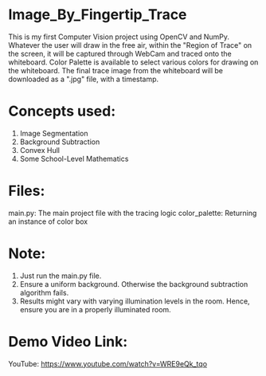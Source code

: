 # Image_By_Fingertip_Trace
This is my first Computer Vision project using OpenCV and NumPy.
Whatever the user will draw in the free air, within the "Region of Trace" on the screen, it will be captured through WebCam and traced onto the whiteboard.
Color Palette is available to select various colors for drawing on the whiteboard.
The final trace image from the whiteboard will be downloaded as a ".jpg" file, with a timestamp.

# Concepts used:
1. Image Segmentation
2. Background Subtraction
3. Convex Hull
4. Some School-Level Mathematics

# Files:
main.py: The main project file with the tracing logic
color_palette: Returning an instance of color box

# Note:
1. Just run the main.py file.
2. Ensure a uniform background. Otherwise the background subtraction algorithm fails.
3. Results might vary with varying illumination levels in the room. Hence, ensure you are in a properly illuminated room.

# Demo Video Link:
YouTube: https://www.youtube.com/watch?v=WRE9eQk_tqo